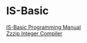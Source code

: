 # IS-Basic
[IS-Basic Programming Manual](is-basic_man-en/pr-is-basic.md)  
[Zzzip Integer Compiler](zzzip/zzzip-compiler.md)  